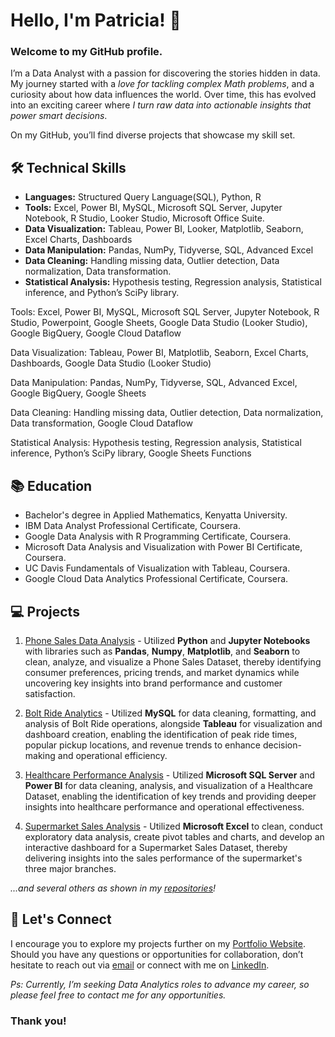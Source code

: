 # Hello, I'm Patricia! 👋
### Welcome to my GitHub profile.

I’m a Data Analyst with a passion for discovering the stories hidden in data.
My journey started with a *love for tackling complex Math problems*, and a curiosity about how data influences the world.
Over time, this has evolved into an exciting career where *I turn raw data into actionable insights that power smart decisions*.

On my GitHub, you’ll find diverse projects that showcase my skill set.

## 🛠️ Technical Skills
- **Languages:** Structured Query Language(SQL), Python, R
- **Tools:** Excel, Power BI, MySQL, Microsoft SQL Server, Jupyter Notebook, R Studio, Looker Studio, Microsoft Office Suite.
- **Data Visualization:** Tableau, Power BI, Looker, Matplotlib, Seaborn, Excel Charts, Dashboards
- **Data Manipulation:** Pandas, NumPy, Tidyverse, SQL, Advanced Excel
- **Data Cleaning:** Handling missing data, Outlier detection, Data normalization, Data transformation.
- **Statistical Analysis:** Hypothesis testing, Regression analysis, Statistical inference, and Python’s SciPy library.

Tools:
Excel, Power BI, MySQL, Microsoft SQL Server, Jupyter Notebook, R Studio, Powerpoint, Google Sheets, Google Data Studio (Looker Studio), Google BigQuery, Google Cloud Dataflow

Data Visualization:
Tableau, Power BI, Matplotlib, Seaborn, Excel Charts, Dashboards, Google Data Studio (Looker Studio)

Data Manipulation:
Pandas, NumPy, Tidyverse, SQL, Advanced Excel, Google BigQuery, Google Sheets

Data Cleaning:
Handling missing data, Outlier detection, Data normalization, Data transformation, Google Cloud Dataflow

Statistical Analysis:
Hypothesis testing, Regression analysis, Statistical inference, Python’s SciPy library, Google Sheets Functions


## 📚 Education
- Bachelor's degree in Applied Mathematics, Kenyatta University.
- IBM Data Analyst Professional Certificate, Coursera.
- Google Data Analysis with R Programming Certificate, Coursera.
- Microsoft Data Analysis and Visualization with Power BI Certificate, Coursera.
- UC Davis Fundamentals of Visualization with Tableau, Coursera.
- Google Cloud Data Analytics Professional Certificate, Coursera.

## 💻 Projects
1. [Phone Sales Data Analysis](https://github.com/patriciavalentine/PHONE-SALES-DATA-ANALYSIS) - Utilized **Python** and **Jupyter Notebooks** with libraries such as **Pandas**, **Numpy**, **Matplotlib**, and **Seaborn** to clean, analyze, and visualize a Phone Sales Dataset, thereby identifying consumer preferences, pricing trends, and market dynamics while uncovering key insights into brand performance and customer satisfaction.

2. [Bolt Ride Analytics](https://github.com/patriciavalentine/BOLT-RIDE-ANALYTICS) - Utilized **MySQL** for data cleaning, formatting, and analysis of Bolt Ride operations, alongside **Tableau** for visualization and dashboard creation, enabling the identification of peak ride times, popular pickup locations, and revenue trends to enhance decision-making and operational efficiency.

3. [Healthcare Performance Analysis](https://github.com/patriciavalentine/HEALTHCARE-PERFORMANCE-ANALYSIS) - Utilized **Microsoft SQL Server** and **Power BI** for data cleaning, analysis, and visualization of a Healthcare Dataset, enabling the identification of key trends and providing deeper insights into healthcare performance and operational effectiveness.

4. [Supermarket Sales Analysis](https://github.com/patriciavalentine/SUPERMARKET-SALES-ANALYSIS) - Utilized **Microsoft Excel** to clean, conduct exploratory data analysis, create pivot tables and charts, and develop an interactive dashboard for a Supermarket Sales Dataset, thereby delivering insights into the sales performance of the supermarket's three major branches.

*...and several others as shown in my [repositories](https://github.com/patriciavalentine?tab=repositories)!*

## 📧 Let's Connect
I encourage you to explore my projects further on my [Portfolio Website](https://valepatricia16.wixsite.com/patricia-valentine).
Should you have any questions or opportunities for collaboration, don’t hesitate to reach out via [email](patriciavalentinedanga@gmail.com) or connect with me on [LinkedIn](https://LinkedIn.com/in/patricia-valentine-danga/).

*Ps: Currently, I’m seeking Data Analytics roles to advance my career, so please feel free to contact me for any opportunities.*

### Thank you!

<!---
patriciavalentine/patriciavalentine is a ✨ special ✨ repository because its `README.md` (this file) appears on your GitHub profile.
You can click the Preview link to take a look at your changes.
--->
